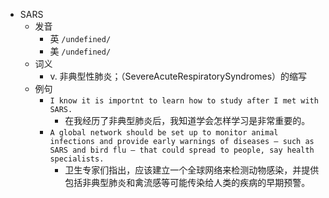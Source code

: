 - SARS
  - 发音
    - 英 `/undefined/`
    - 美 `/undefined/`
  - 词义
    - v. 非典型性肺炎；（SevereAcuteRespiratorySyndromes）的缩写
  - 例句
    - `I know it is importnt to learn how to study after I met with SARS.`
      - 在我经历了非典型肺炎后，我知道学会怎样学习是非常重要的。
    - `A global network should be set up to monitor animal infections and provide early warnings of diseases — such as SARS and bird flu — that could spread to people, say health specialists.`
      - 卫生专家们指出，应该建立一个全球网络来检测动物感染，并提供包括非典型肺炎和禽流感等可能传染给人类的疾病的早期预警。


